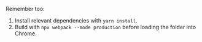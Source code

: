 Remember too:

1. Install relevant dependencies with `yarn install`.
2. Build with `npx webpack --mode production` before loading the folder into Chrome.
